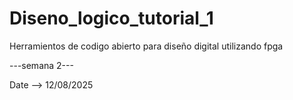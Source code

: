 # Diseno_logico_tutorial_1

Herramientos de codigo abierto para diseño digital utilizando fpga

---semana 2---

Date --> 12/08/2025


